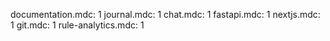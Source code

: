 documentation.mdc: 1
journal.mdc: 1
chat.mdc: 1
fastapi.mdc: 1
nextjs.mdc: 1
git.mdc: 1
rule-analytics.mdc: 1 